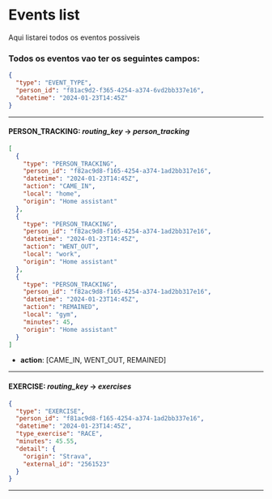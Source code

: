 # Events list

Aqui listarei todos os eventos possiveis

### Todos os eventos vao ter os seguintes campos:

```json
{
  "type": "EVENT_TYPE",
  "person_id": "f81ac9d2-f365-4254-a374-6vd2bb337e16",
  "datetime": "2024-01-23T14:45Z"
}
```
--------------------------------------------------------------


<a id="person_tracking"></a>
#### PERSON_TRACKING: *routing_key* -> _person_tracking_
```json
[
  {
    "type": "PERSON_TRACKING",
    "person_id": "f82ac9d8-f165-4254-a374-1ad2bb317e16",
    "datetime": "2024-01-23T14:45Z",
    "action": "CAME_IN",
    "local": "home",
    "origin": "Home assistant"
  },
  {
    "type": "PERSON_TRACKING",
    "person_id": "f82ac9d8-f165-4254-a374-1ad2bb317e16",
    "datetime": "2024-01-23T14:45Z",
    "action": "WENT_OUT",
    "local": "work",
    "origin": "Home assistant"
  },
  {
    "type": "PERSON_TRACKING",
    "person_id": "f82ac9d8-f165-4254-a374-1ad2bb317e16",
    "datetime": "2024-01-23T14:45Z",
    "action": "REMAINED",
    "local": "gym",
    "minutes": 45,
    "origin": "Home assistant"
  }
]
```
 - __action__: [CAME_IN, WENT_OUT, REMAINED]
--------------------------------------------------------------


<a id="exercise"></a>
#### EXERCISE: *routing_key* -> _exercises_
```json
{
  "type": "EXERCISE",
  "person_id": "f81ac9d8-f165-4254-a374-1ad2bb337e16",
  "datetime": "2024-01-23T14:45Z",
  "type_exercise": "RACE",
  "minutes": 45.55,
  "detail": {
    "origin": "Strava",
    "external_id": "2561523"
  }
}
```
--------------------------------------------------------------